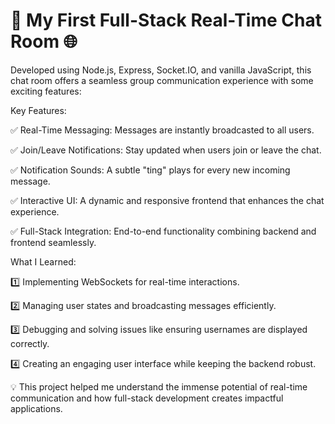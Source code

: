 # 🚀 My First Full-Stack Real-Time Chat Room 🌐

Developed using Node.js, Express, Socket.IO, and vanilla JavaScript, this chat room offers a seamless group communication experience with some exciting features:

Key Features:


✅ Real-Time Messaging: Messages are instantly broadcasted to all users.


✅ Join/Leave Notifications: Stay updated when users join or leave the chat.


✅ Notification Sounds: A subtle "ting" plays for every new incoming message.


✅ Interactive UI: A dynamic and responsive frontend that enhances the chat experience.


✅ Full-Stack Integration: End-to-end functionality combining backend and frontend seamlessly.

What I Learned:


1️⃣ Implementing WebSockets for real-time interactions.


2️⃣ Managing user states and broadcasting messages efficiently.


3️⃣ Debugging and solving issues like ensuring usernames are displayed correctly.


4️⃣ Creating an engaging user interface while keeping the backend robust.



💡 This project helped me understand the immense potential of real-time communication and how full-stack development creates impactful applications.
